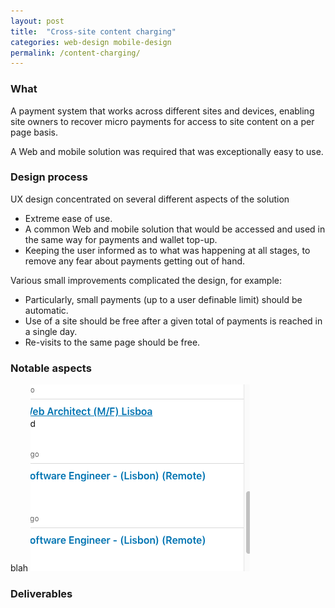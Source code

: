 ```yaml
---
layout: post
title:  "Cross-site content charging"
categories: web-design mobile-design
permalink: /content-charging/
---
```

### What 

A payment system that works across different sites 
and devices, enabling site owners to recover micro payments 
for access to site content on a per page basis.

A Web and mobile solution was required that was exceptionally easy to use.


### Design process

UX design concentrated on several different aspects of the solution
* Extreme ease of use.
* A common Web and mobile solution that would be accessed and used in the same way
for payments and wallet top-up.
* Keeping the user informed as to what was happening at all stages, to 
remove any fear about payments getting out of hand.

Various small improvements complicated the design, for example:
* Particularly, small payments (up to a user definable limit) should be 
automatic.
* Use of a site should be free after a given total of payments is
reached in a single day.
* Re-visits to the same page should be free.

### Notable aspects

blah
![sample image](/assets/images/sample.png)


### Deliverables

